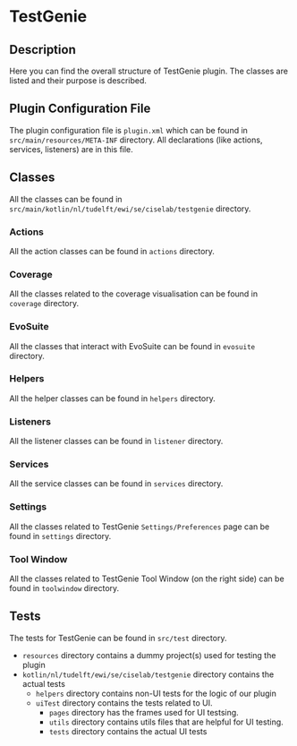 # TestGenie

## Description

Here you can find the overall structure of TestGenie plugin. The classes are listed and their purpose is described.

## Plugin Configuration File

The plugin configuration file is `plugin.xml` which can be found in `src/main/resources/META-INF` directory. All declarations (like actions, services, listeners) are in this file.


## Classes

All the classes can be found in `src/main/kotlin/nl/tudelft/ewi/se/ciselab/testgenie` directory.

### Actions

All the action classes can be found in `actions` directory.

### Coverage
All the classes related to the coverage visualisation can be found in `coverage` directory.

### EvoSuite
All the classes that interact with EvoSuite can be found in `evosuite` directory.

### Helpers
All the helper classes can be found in `helpers` directory.

### Listeners
All the listener classes can be found in `listener` directory.

### Services
All the service classes can be found in `services` directory.

### Settings
All the classes related to TestGenie `Settings/Preferences` page can be found in `settings` directory.

### Tool Window
All the classes related to TestGenie Tool Window (on the right side) can be found in `toolwindow` directory.


## Tests

The tests for TestGenie can be found in `src/test` directory.

- `resources` directory contains a dummy project(s) used for testing the plugin
- `kotlin/nl/tudelft/ewi/se/ciselab/testgenie` directory contains the actual tests
    - `helpers` directory contains non-UI tests for the logic of our plugin
    - `uiTest` directory contains the tests related to UI.
      - `pages` directory has the frames used for UI testsing.
      - `utils` directory contains utils files that are helpful for UI testing.
      - `tests` directory contains the actual UI tests